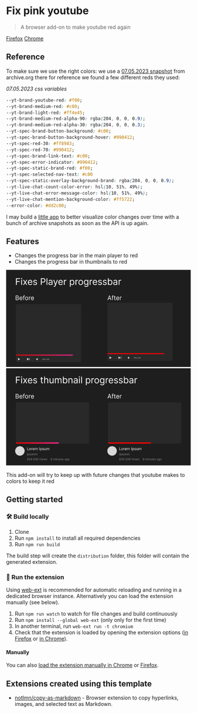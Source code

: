 # Fix pink youtube

> A browser add-on to make youtube red again

[Firefox](https://addons.mozilla.org/en-US/firefox/addon/fix-pink-youtube-progress/)
[Chrome](https://chromewebstore.google.com/detail/fix-pink-youtube)
## Reference

To make sure we use the right colors: we use a [07.05.2023 snapshot](https://web.archive.org/web/20230705011417/https://www.youtube.com/) from archive.org
there for reference we found a few different reds they used:

*07.05.2023 css variables*
```css
--yt-brand-youtube-red: #f00;
--yt-brand-medium-red: #c00;
--yt-brand-light-red: #ff4e45;
--yt-brand-medium-red-alpha-90: rgba(204, 0, 0, 0.9);
--yt-brand-medium-red-alpha-30: rgba(204, 0, 0, 0.3);
--yt-spec-brand-button-background: #c00;
--yt-spec-brand-button-background-hover: #990412;
--yt-spec-red-30: #ff8983;
--yt-spec-red-70: #990412;
--yt-spec-brand-link-text: #c00;
--yt-spec-error-indicator: #990412;
--yt-spec-static-brand-red: #f00;
--yt-spec-selected-nav-text: #c00
--yt-spec-static-overlay-background-brand: rgba(204, 0, 0, 0.9);
--yt-live-chat-count-color-error: hsl(10, 51%, 49%);
--yt-live-chat-error-message-color: hsl(10, 51%, 49%);
--yt-live-chat-mention-background-color: #ff5722;
--error-color: #dd2c00;
```

I may build a [little app](https://github.com/GREEB/color-changes) to better visualize color changes over time with a bunch of archive snapshots as soon as the API is up again.


## Features

- Changes the progress bar in the main player to red
- Changes the progress bar in thumbnails to red

![fix player image](media/fix-player.png)
![fix thumbnail image](media/fix-thumbnail.png)

This add-on will try to keep up with future changes that youtube makes to colors to keep it red

## Getting started

### 🛠 Build locally

1. Clone
1. Run `npm install` to install all required dependencies
1. Run `npm run build`

The build step will create the `distribution` folder, this folder will contain the generated extension.

### 🏃 Run the extension

Using [web-ext](https://extensionworkshop.com/documentation/develop/getting-started-with-web-ext/) is recommended for automatic reloading and running in a dedicated browser instance. Alternatively you can load the extension manually (see below).

1. Run `npm run watch` to watch for file changes and build continuously
1. Run `npm install --global web-ext` (only only for the first time)
1. In another terminal, run `web-ext run -t chromium`
1. Check that the extension is loaded by opening the extension options ([in Firefox](media/extension_options_firefox.png) or [in Chrome](media/extension_options_chrome.png)).

#### Manually

You can also [load the extension manually in Chrome](https://www.smashingmagazine.com/2017/04/browser-extension-edge-chrome-firefox-opera-brave-vivaldi/#google-chrome-opera-vivaldi) or [Firefox](https://www.smashingmagazine.com/2017/04/browser-extension-edge-chrome-firefox-opera-brave-vivaldi/#mozilla-firefox).

## Extensions created using this template

- [notlmn/copy-as-markdown](https://github.com/notlmn/copy-as-markdown) - Browser extension to copy hyperlinks, images, and selected text as Markdown.
